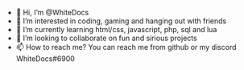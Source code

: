 - 👋 Hi, I’m @WhiteDocs
- 👀 I’m interested in coding, gaming and hanging out with friends
- 🌱 I’m currently learning html/css, javascript, php, sql and lua
- 💞️ I’m looking to collaborate on fun and sirious projects
- 📫 How to reach me? You can reach me from github or my discord WhiteDocs#6900

<!---
WhiteDocs/WhiteDocs is a ✨ special ✨ repository because its `README.md` (this file) appears on your GitHub profile.
You can click the Preview link to take a look at your changes.
--->
